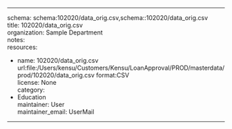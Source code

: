 


---  
schema: schema:102020/data_orig.csv,schema::102020/data_orig.csv  
title: 102020/data_orig.csv  
organization: Sample Department  
notes:   
resources:  
- name: 102020/data_orig.csv 
 url:file:/Users/kensu/Customers/Kensu/LoanApproval/PROD/masterdata/prod/102020/data_orig.csv 
 format:CSV  
license: None  
category:
 - Education  
maintainer: User  
maintainer_email: UserMail  
---